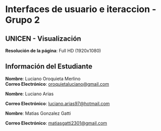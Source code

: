 # Interfaces de usuario e iteraccion - Grupo 2 

## UNICEN - Visualización

**Resolución de la página**: Full HD (1920x1080)

## Información del Estudiante

**Nombre**: Luciano Oroquieta Merlino  
**Correo Electrónico**: oroquietaluciano@gmail.com

**Nombre**: Luciano Arias 

**Correo Electrónico**: luciano.arias97@hotmail.com

**Nombre**: Matias Gonzalez Gatti

**Correo Electrónico**: matiasgatti2301@gmail.com



